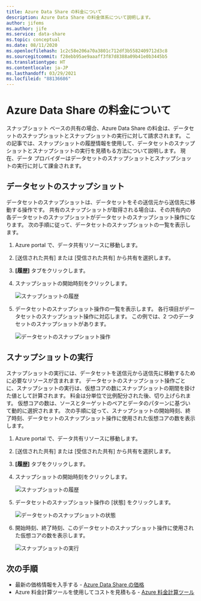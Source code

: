```yaml
---
title: Azure Data Share の料金について
description: Azure Data Share の料金体系について説明します。
author: jifems
ms.author: jife
ms.service: data-share
ms.topic: conceptual
ms.date: 08/11/2020
ms.openlocfilehash: 1c2c58e206a70a3801c712df3b5582409712d3c8
ms.sourcegitcommit: f28ebb95ae9aaaff3f87d8388a09b41e0b3445b5
ms.translationtype: HT
ms.contentlocale: ja-JP
ms.lasthandoff: 03/29/2021
ms.locfileid: "88136686"
---
```

# <a name="understand-azure-data-share-pricing"></a>Azure Data Share の料金について

スナップショット ベースの共有の場合、Azure Data Share の料金は、データセットのスナップショットとスナップショットの実行に対して請求されます。 この記事では、スナップショットの履歴情報を使用して、データセットのスナップショットとスナップショットの実行を見積もる方法について説明します。 現在、データ プロバイダーはデータセットのスナップショットとスナップショットの実行に対して課金されます。

## <a name="dataset-snapshot"></a>データセットのスナップショット

データセットのスナップショットは、データセットをその送信元から送信先に移動する操作です。 共有のスナップショットが取得される場合は、その共有内の各データセットのスナップショットがデータセットのスナップショット操作になります。 次の手順に従って、データセットのスナップショットの一覧を表示します。 

1. Azure portal で、データ共有リソースに移動します。

1. [送信された共有] または [受信された共有] から共有を選択します。

1. **[履歴]** タブをクリックします。

1. スナップショットの開始時刻をクリックします。
 
    ![スナップショットの履歴](./media/concepts/concepts-pricing/pricing-snapshot-history.png "スナップショットの履歴") 

1. データセットのスナップショット操作の一覧を表示します。 各行項目がデータセットのスナップショット操作に対応します。 この例では、2 つのデータセットのスナップショットがあります。

    ![データセットのスナップショット操作](./media/concepts/concepts-pricing/pricing-dataset-snapshot.png "データセットのスナップショット操作")

## <a name="snapshot-execution"></a>スナップショットの実行

スナップショットの実行には、データセットを送信元から送信先に移動するために必要なリソースが含まれます。 データセットのスナップショット操作ごとに、スナップショットの実行は、仮想コアの数にスナップショットの期間を掛けた値として計算されます。 料金は分単位で比例配分された後、切り上げられます。 仮想コアの数は、ソースとターゲットのペアとデータのパターンに基づいて動的に選択されます。 次の手順に従って、スナップショットの開始時刻、終了時刻、データセットのスナップショット操作に使用された仮想コアの数を表示します。

1. Azure portal で、データ共有リソースに移動します。

1. [送信された共有] または [受信された共有] から共有を選択します。

1. **[履歴]** タブをクリックします。

1. スナップショットの開始時刻をクリックします。

    ![スナップショットの履歴](./media/concepts/concepts-pricing/pricing-snapshot-history.png "スナップショットの履歴") 

1. データセットのスナップショット操作の [状態] をクリックします。

    ![データセットのスナップショットの状態](./media/concepts/concepts-pricing/pricing-snapshot-status.png "データセットのスナップショットの状態")

1. 開始時刻、終了時刻、このデータセットのスナップショット操作に使用された仮想コアの数を表示します。 

    ![スナップショットの実行](./media/concepts/concepts-pricing/pricing-snapshot-execution.png "スナップショットの実行")

## <a name="next-steps"></a>次の手順

- 最新の価格情報を入手する - [Azure Data Share の価格](https://azure.microsoft.com/pricing/details/data-share/)
- Azure 料金計算ツールを使用してコストを見積もる - [Azure 料金計算ツール](https://azure.microsoft.com/pricing/calculator/)

